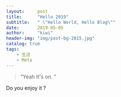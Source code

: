 ```yaml
---
layout:     post
title:      "Hello 2019"
subtitle:   " \"Hello World, Hello Blog\""
date:       2019-05-05
author:     "kiwi"
header-img: "img/post-bg-2015.jpg"
catalog: true
tags:
    - 生活
    - Meta
---
```


> “Yeah It's on. ”

Do you enjoy it ?
